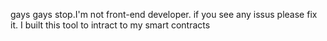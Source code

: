 gays gays stop.I'm not front-end developer. if you see any issus please fix it.
I built this tool to intract to my smart contracts
